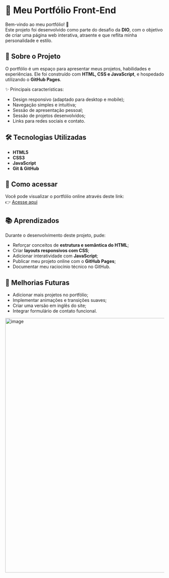 # 🚀 Meu Portfólio Front-End

Bem-vindo ao meu portfólio! 🎨  
Este projeto foi desenvolvido como parte do desafio da **DIO**, com o objetivo de criar uma página web interativa, atraente e que reflita minha personalidade e estilo.  

## 📌 Sobre o Projeto
O portfólio é um espaço para apresentar meus projetos, habilidades e experiências. Ele foi construído com **HTML, CSS e JavaScript**, e hospedado utilizando o **GitHub Pages**.  

✨ Principais características:
- Design responsivo (adaptado para desktop e mobile);  
- Navegação simples e intuitiva;  
- Sessão de apresentação pessoal;  
- Sessão de projetos desenvolvidos;  
- Links para redes sociais e contato.  

## 🛠️ Tecnologias Utilizadas
- **HTML5**  
- **CSS3**  
- **JavaScript**  
- **Git & GitHub**  

## 📂 Como acessar
Você pode visualizar o portfólio online através deste link:  
👉 [Acesse aqui](https://github.com/LabDevOps09/mariana-dias-portfolio)  


## 📚 Aprendizados
Durante o desenvolvimento deste projeto, pude:  
- Reforçar conceitos de **estrutura e semântica do HTML**;  
- Criar **layouts responsivos com CSS**;  
- Adicionar interatividade com **JavaScript**;  
- Publicar meu projeto online com o **GitHub Pages**;  
- Documentar meu raciocínio técnico no GitHub.  

## 🚧 Melhorias Futuras
- Adicionar mais projetos no portfólio;  
- Implementar animações e transições suaves;  
- Criar uma versão em inglês do site;  
- Integrar formulário de contato funcional.  

<img width="1429" height="804" alt="image" src="https://github.com/user-attachments/assets/3b465e4f-1aff-4e6d-9b56-f4d4d72b38cf" />

